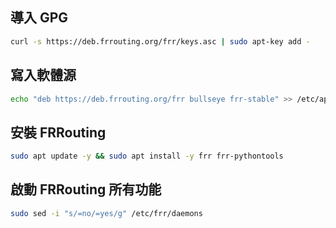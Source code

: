 ## 導入 GPG
``` bash
curl -s https://deb.frrouting.org/frr/keys.asc | sudo apt-key add -
```
## 寫入軟體源
``` bash
echo "deb https://deb.frrouting.org/frr bullseye frr-stable" >> /etc/apt/sources.list.d/frr.list
```
## 安裝 FRRouting
``` bash
sudo apt update -y && sudo apt install -y frr frr-pythontools
```
## 啟動 FRRouting 所有功能
``` bash
sudo sed -i "s/=no/=yes/g" /etc/frr/daemons
```
